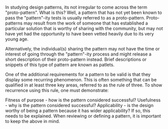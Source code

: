 
In studying design patterns, its not irregular to come across the term "proto-pattern".
What is this? Well, a pattern that has not yet been known to pass the "pattern"-ity tests is usually referred to as a proto-pattern. Proto-patterns may 
result from the work of someone that has established a particular solution that is worthy of sharing with the community, but may not have yet had the 
opportunity to have been vetted heavily due to its very young age.

Alternatively, the individual(s) sharing the pattern may not have the time or interest of going through the "pattern"-ity process and might release a short description of their proto-pattern instead. Brief descriptions or snippets of this type of pattern are known as patlets.

One of the additional requirements for a pattern to be valid is that they display some recurring phenomenon. This is often something that can be qualified in at least three key areas, referred to as the rule of three. To show recurrence using this rule, one must demonstrate:

Fitness of purpose - how is the pattern considered successful?
Usefulness - why is the pattern considered successful?
Applicability - is the design worthy of being a pattern because it has wider applicability? If so, this needs to be explained. When reviewing or defining a pattern, it is important to keep the above in mind.

